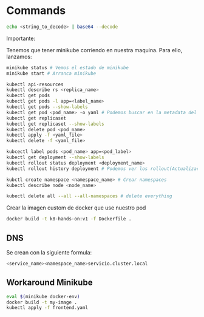 # Commands

```bash
echo <string_to_decode> | base64 --decode 
```


Importante: 

Tenemos que tener minikube corriendo en nuestra maquina. Para ello, lanzamos:

```bash
minikube status # Vemos el estado de minikube
minikube start # Arranca minikube
```

```bash
kubectl api-resources
kubectl describe rs <replica_name>
kubectl get pods
kubectl get pods -l app=<label_name>
kubectl get pods --show-labels
kubectl get pod <pod_name> -o yaml # Podemos buscar en la metadata del contenedor el ownerReferences
kubectl get replicaset
kubectl get replicaset --show-labels
kubectl delete pod <pod_name>
kubectl apply -f <yaml_file>
kubectl delete -f <yaml_file>

kubcectl label pods <pod_name> app=<pod_label>
kubectl get deployment --show-labels
kubectl rollout status deployment <deployment_name>
kubectl rollout history deployment # Podemos ver los rollout(Actualizaciones) que hemos hecho

kubctl create namespace <namespace_name> # Crear namespaces
kubectl describe node <node_name>

kubectl delete all --all --all-namespaces # delete everything
```


Crear la imagen custom de docker que use nuestro pod

```bash
docker build -t k8-hands-on:v1 -f Dockerfile .
```

## DNS

Se crean con la siguiente formula:

```bash
<service_name><namespace_name>servicio.cluster.local
```

## Workaround Minikube

```bash
eval $(minikube docker-env)
docker build -t my-image .
kubectl apply -f frontend.yaml
```
